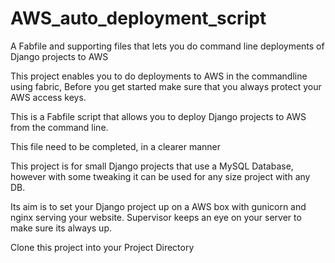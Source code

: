 # AWS_auto_deployment_script
A Fabfile and supporting files that lets you do command line deployments of Django projects to AWS

This project enables you to do deployments to AWS in the commandline using fabric, Before you get started make sure that 
you always protect your AWS access keys.

This is a Fabfile script that allows you to deploy Django projects to AWS from the command line.

This file need to be completed, in a clearer manner

This project is for small Django projects that use a MySQL Database, however with some tweaking it can be used for any size
project with any DB.

Its aim is to set your Django project up on a AWS box with gunicorn and nginx serving your website. Supervisor keeps an
eye on your server to make sure its always up.


Clone this project into your Project Directory



